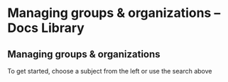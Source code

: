 # Managing groups & organizations – Docs Library

## Managing groups & organizations

To get started, choose a subject from the left or use the search above

